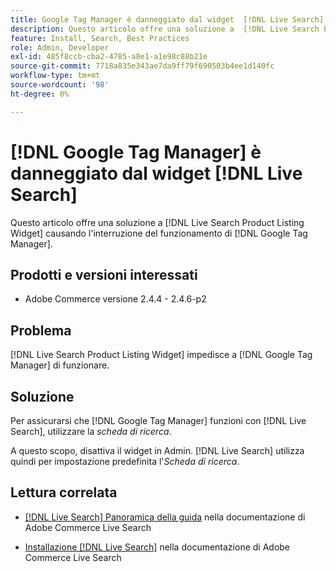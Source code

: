 ```yaml
---
title: Google Tag Manager è danneggiato dal widget  [!DNL Live Search]
description: Questo articolo offre una soluzione a  [!DNL Live Search Product Listing Widget] causando [!DNL Google Tag Manager] l'interruzione del funzionamento.
feature: Install, Search, Best Practices
role: Admin, Developer
exl-id: 485f8ccb-cba2-4785-a8e1-a1e98c88b21e
source-git-commit: 7718a835e343ae7da9ff79f690503b4ee1d140fc
workflow-type: tm+mt
source-wordcount: '98'
ht-degree: 0%

---
```


# [!DNL Google Tag Manager] è danneggiato dal widget [!DNL Live Search]

Questo articolo offre una soluzione a [!DNL Live Search Product Listing Widget] causando l&#39;interruzione del funzionamento di [!DNL Google Tag Manager].

## Prodotti e versioni interessati

* Adobe Commerce versione 2.4.4 - 2.4.6-p2

## Problema

[!DNL Live Search Product Listing Widget] impedisce a [!DNL Google Tag Manager] di funzionare.

## Soluzione

Per assicurarsi che [!DNL Google Tag Manager] funzioni con [!DNL Live Search], utilizzare la *scheda di ricerca*.

A questo scopo, disattiva il widget in Admin. [!DNL Live Search] utilizza quindi per impostazione predefinita l&#39;*Scheda di ricerca*.

## Lettura correlata

* [[!DNL Live Search] Panoramica della guida](https://experienceleague.adobe.com/docs/commerce-merchant-services/live-search/guide-overview.html?lang=it) nella documentazione di Adobe Commerce Live Search

* [Installazione [!DNL Live Search]](https://experienceleague.adobe.com/docs/commerce-merchant-services/live-search/onboard/install.html?lang=it) nella documentazione di Adobe Commerce Live Search
